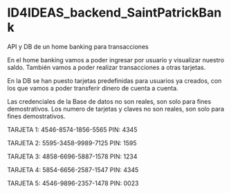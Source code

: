 # ID4IDEAS_backend_SaintPatrickBank

API y DB de un home banking para transacciones

En el home banking vamos a poder ingresar por usuario y visualizar nuestro saldo. También vamos a poder realizar transacciones a otras tarjetas.

En la DB se han puesto tarjetas predefinidas para usuarios ya creados, con los que vamos a poder transferir dinero de cuenta a cuenta.

Las credenciales de la Base de datos no son reales, son solo para fines demostrativos.
Los numero de tarjetas y claves no son reales, son solo para fines demostrativos.

TARJETA 1:
4546-8574-1856-5565
PIN: 4345

TARJETA 2:
5595-3458-9989-7125
PIN: 1595

TARJETA 3:
4858-6696-5887-1578
PIN: 1234

TARJETA 4:
5854-6656-2587-1547
PIN: 4345

TARJETA 5:
4546-9896-2357-1478
PIN: 0023



